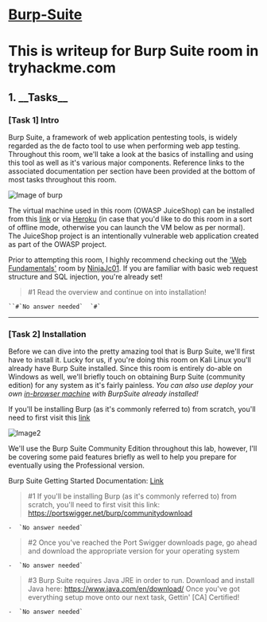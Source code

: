 # [Burp-Suite](https://tryhackme.com/room/rpburpsuite)

<h1>This is writeup for Burp Suite room in tryhackme.com</h1>

<h2>1. __Tasks__</h2>
  
  <h3>[Task 1] Intro</h3>
  
  Burp Suite, a framework of web application pentesting tools, is widely regarded as the de facto tool to use when performing web app testing. Throughout this room, we'll take a look at the basics of installing and using this tool as well as it's various major components. Reference links to the associated documentation per section have been provided at the bottom of most tasks throughout this room. 
  
![Image of burp](https://github.com/abdullah-baghuth/Burp-Suite/blob/master/burpsuite.png)

The virtual machine used in this room (OWASP JuiceShop) can be installed from this [link](https://github.com/bkimminich/juice-shop#from-sources) or via [Heroku](https://elements.heroku.com/buttons/bkimminich/juice-shop) (in case that you'd like to do this room in a sort of offline mode, otherwise you can launch the VM below as per normal). The JuiceShop project is an intentionally vulnerable web application created as part of the OWASP project. 

Prior to attempting this room, I highly recommend checking out the ['Web Fundamentals'](https://tryhackme.com/room/webfundamentals) room by [NinjaJc01](https://tryhackme.com/p/NinjaJc01). If you are familiar with basic web request structure and SQL injection, you're already set!
  
 >#1	Read the overview and continue on into installation!
 
    ``#`No answer needed`  `#`
 ______________________________________________________________________________________________________________________________________________________
 
   <h3>[Task 2] Installation</h3>
  
Before we can dive into the pretty amazing tool that is Burp Suite, we'll first have to install it. Lucky for us, if you're doing this room on Kali Linux you'll already have Burp Suite installed. Since this room is entirely do-able on Windows as well, we'll briefly touch on obtaining Burp Suite (community edition) for any system as it's fairly painless. _You can also use deploy your own [in-browser machine](https://tryhackme.com/my-machine) with BurpSuite already installed!_

If you'll be installing Burp (as it's commonly referred to) from scratch, you'll need to first visit this [link](https://portswigger.net/burp/communitydownload)

![Image2](https://github.com/abdullah-baghuth/Burp-Suite/blob/master/burp2.png) 

We'll use the Burp Suite Community Edition throughout this lab, however, I'll be covering some paid features briefly as well to help you prepare for eventually using the Professional version.

Burp Suite Getting Started Documentation: [Link](https://portswigger.net/burp/documentation/desktop/getting-started)

 >#1	If you'll be installing Burp (as it's commonly referred to) from scratch, you'll need to first visit this link: https://portswigger.net/burp/communitydownload

    -  `No answer needed`
    
 >#2	Once you've reached the Port Swigger downloads page, go ahead and download the appropriate version for your operating system
    
    -  `No answer needed`
    
 >#3	Burp Suite requires Java JRE in order to run. Download and install Java here: https://www.java.com/en/download/
Once you've got everything setup move onto our next task, Gettin' [CA] Certified!

    -  `No answer needed`

